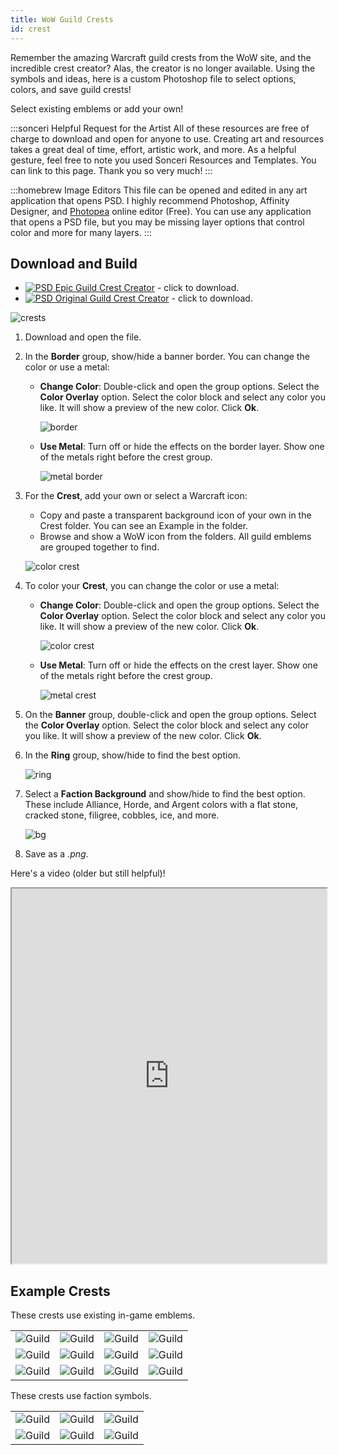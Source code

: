 ```yaml
---
title: WoW Guild Crests
id: crest
---
```


Remember the amazing Warcraft guild crests from the WoW site, and the incredible crest creator? Alas, the creator is no longer available. Using the symbols and ideas, here is a custom Photoshop file to select options, colors, and save guild crests!

Select existing emblems or add your own!

:::sonceri Helpful Request for the Artist
All of these resources are free of charge to download and open for anyone to use. Creating art and resources takes a great deal of time, effort, artistic work, and more. As a helpful gesture, feel free to note you used Sonceri Resources and Templates. You can link to this page. Thank you so very much! 
:::

:::homebrew Image Editors
This file can be opened and edited in any art application that opens PSD. I highly recommend Photoshop, Affinity Designer, and [Photopea](https://www.photopea.com/) online editor (Free). You can use any application that opens a PSD file, but you may be missing layer options that control color and more for many layers.
:::

## Download and Build

* [![PSD](/img/psd.png) Epic Guild Crest Creator](https://drive.google.com/file/d/1g44MIiW2XR0MUIc9FtECNw_pOr3c0ID8/view?usp=sharing) - click to download.
* [![PSD](/img/psd.png) Original Guild Crest Creator](https://drive.google.com/file/d/1wjO6BlDlca6oZVA4jYFTL7nHvv6cBOUc/view?usp=sharing) - click to download.

![crests](/img/resources/guild/crest.png)

1. Download and open the file.
1. In the **Border** group, show/hide a banner border. You can change the color or use a metal:

    * **Change Color**: Double-click and open the group options. Select the **Color Overlay** option. Select the color block and select any color you like. It will show a preview of the new color. Click **Ok**.

        ![border](/img/resources/guild/border-color.png)
    
    * **Use Metal**: Turn off or hide the effects on the border layer. Show one of the metals right before the crest group.

        ![metal border](/img/resources/guild/border-metal.png)

1. For the **Crest**, add your own or select a Warcraft icon:

    * Copy and paste a transparent background icon of your own in the Crest folder. You can see an Example in the folder.
    * Browse and show a WoW icon from the folders. All guild emblems are grouped together to find.

    ![color crest](/img/resources/guild/crest-icon.png)

1. To color your **Crest**, you can change the color or use a metal:

    * **Change Color**: Double-click and open the group options. Select the **Color Overlay** option. Select the color block and select any color you like. It will show a preview of the new color. Click **Ok**.

        ![color crest](/img/resources/guild/crest-color.png)

    * **Use Metal**: Turn off or hide the effects on the crest layer. Show one of the metals right before the crest group. 

        ![metal crest](/img/resources/guild/crest-metal.png)

1. On the **Banner** group, double-click and open the group options. Select the **Color Overlay** option. Select the color block and select any color you like. It will show a preview of the new color. Click **Ok**.
1. In the **Ring** group, show/hide to find the best option.

    ![ring](/img/resources/guild/crest-ring.png)

1. Select a **Faction Background** and show/hide to find the best option. These include Alliance, Horde, and Argent colors with a flat stone, cracked stone, filigree, cobbles, ice, and more.

    ![bg](/img/resources/guild/crest-bg.png)

1. Save as a *.png*.

Here's a video (older but still helpful)!

<iframe src="https://drive.google.com/file/d/1tCrfgjIKfO_CSuhvAEQ8-epDZW6TllEx/preview" width="100%" height="600" allow="autoplay"></iframe>

## Example Crests

<div class="info-plain">

These crests use existing in-game emblems.

| | | | |
|--|--|--|--|
|![Guild](/img/resources/guild/crest-bolts.png) |![Guild](/img/resources/guild/crest-dragon.png) |![Guild](/img/resources/guild/crest-epic-naga.png) |![Guild](/img/resources/guild/crest-skull.png) |
|![Guild](/img/resources/guild/guild1.png) |![Guild](/img/resources/guild/guild2.png) |![Guild](/img/resources/guild/guild3.png) |![Guild](/img/resources/guild/guild4.png) |
|![Guild](/img/resources/guild/guild5.png) |![Guild](/img/resources/guild/guild6.png) |![Guild](/img/resources/guild/guild7.png) |![Guild](/img/resources/guild/guild8.png) |

These crests use faction symbols.

| | | |
|--|--|--|
|![Guild](/img/resources/guild/guild-alliance.png) |![Guild](/img/resources/guild/guildhorde.png) |![Guild](/img/resources/guild/guild-argent.png) |
|![Guild](/img/resources/guild/guild-alliance2.png) |![Guild](/img/resources/guild/guildhorde2.png) |![Guild](/img/resources/guild/guild-argent2.png) |

</div>
